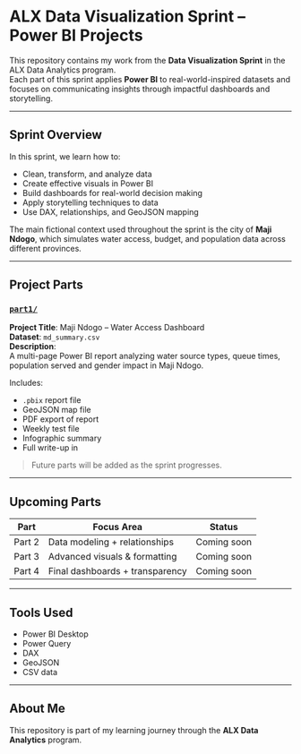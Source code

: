 # ALX Data Visualization Sprint – Power BI Projects

This repository contains my work from the **Data Visualization Sprint** in the ALX Data Analytics program.  
Each part of this sprint applies **Power BI** to real-world-inspired datasets and focuses on communicating insights through impactful dashboards and storytelling.

---

##  Sprint Overview

In this sprint, we learn how to:

- Clean, transform, and analyze data
- Create effective visuals in Power BI
- Build dashboards for real-world decision making
- Apply storytelling techniques to data
- Use DAX, relationships, and GeoJSON mapping

The main fictional context used throughout the sprint is the city of **Maji Ndogo**, which simulates water access, budget, and population data across different provinces.

---

##  Project Parts

###  [`part1/`](./part1)

**Project Title**: Maji Ndogo – Water Access Dashboard  
**Dataset**: `md_summary.csv`  
**Description**:  
A multi-page Power BI report analyzing water source types, queue times, population served and gender impact in Maji Ndogo.  

 Includes:
- `.pbix` report file  
- GeoJSON map file  
- PDF export of report  
- Weekly test file  
- Infographic summary  
- Full write-up in [](#)

> Future parts will be added as the sprint progresses.

---

## Upcoming Parts

| Part | Focus Area | Status |
|------|------------|--------|
| Part 2 | Data modeling + relationships | Coming soon |
| Part 3 | Advanced visuals & formatting | Coming soon |
| Part 4 | Final dashboards + transparency | Coming soon |

---

## Tools Used

- Power BI Desktop  
- Power Query  
- DAX  
- GeoJSON  
- CSV data

---

## About Me

This repository is part of my learning journey through the **ALX Data Analytics** program.  
